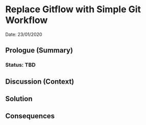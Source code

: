# Replace Gitflow with Simple Git Workflow

Date: 23/01/2020

## Prologue (Summary)

### Status: **TBD**

## Discussion (Context)

## Solution

## Consequences
